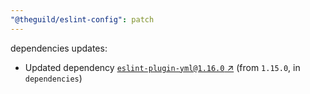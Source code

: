 ```yaml
---
"@theguild/eslint-config": patch
---
```

dependencies updates:
  - Updated dependency [`eslint-plugin-yml@1.16.0` ↗︎](https://www.npmjs.com/package/eslint-plugin-yml/v/1.16.0) (from `1.15.0`, in `dependencies`)
